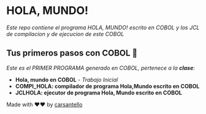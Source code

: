 # HOLA, MUNDO!
_Este repo contiene el programa HOLA, MUNDO! escrito en COBOL y los JCL de compilacion y de ejecucion de este COBOL_

## Tus primeros pasos con COBOL 🚀

_Este es el PRIMER PROGRAMA generado en COBOL, pertenece a la **clase**:_ 

* **Hola, mundo en COBOL** - *Trabajo Inicial*
* **COMPI_HOLA: compilador de programa Hola,Mundo escrito en COBOL** 
* **JCLHOLA: ejecutor de programa Hola, Mundo escrito en COBOL** 

Made with ❤❤ by [carsantello](https://github.com/carsantello)
